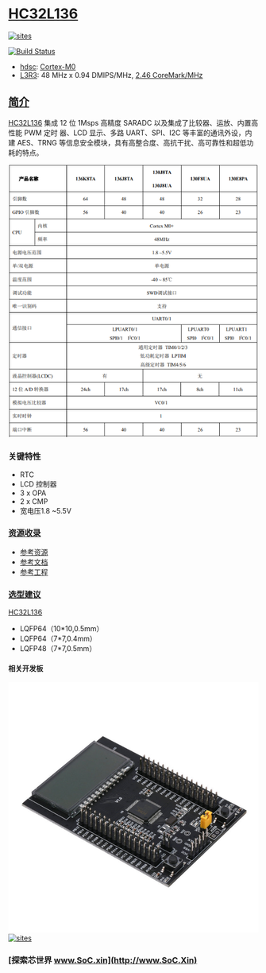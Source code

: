 ﻿# [HC32L136](https://github.com/SoCXin/HC32L136)

[![sites](http://182.61.61.133/link/resources/SoC.png)](http://www.SoC.Xin)

[![Build Status](https://github.com/SoCXin/HC32L136/workflows/src/badge.svg)](https://github.com/SoCXin/HC32L136/actions/workflows/src.yml)

* [hdsc](https://www.hdsc.com.cn/): [Cortex-M0](https://github.com/SoCXin/Cortex)
* [L3R3](https://github.com/SoCXin/Level): 48 MHz x 0.94 DMIPS/MHz, [2.46 CoreMark/MHz](https://www.eembc.org/coremark/scores.php)

## [简介](https://github.com/SoCXin/HC32L136/wiki)

[HC32L136](https://github.com/SoCXin/HC32L136) 集成 12 位 1Msps 高精度 SARADC 以及集成了比较器、运放、内置高性能 PWM 定时
器、LCD 显示、多路 UART、SPI、I2C 等丰富的通讯外设，内建 AES、TRNG 等信息安全模块，具有高整合度、高抗干扰、高可靠性和超低功耗的特点。

[![sites](docs/HC32L136.png)](https://www.hdsc.com.cn/Category82-1404)

### 关键特性

* RTC
* LCD 控制器
* 3 x OPA
* 2 x CMP
* 宽电压1.8 ~5.5V


### [资源收录](https://github.com/SoCXin)

* [参考资源](src/)
* [参考文档](docs/)
* [参考工程](project/)


### [选型建议](https://github.com/SoCXin)

[HC32L136](https://github.com/SoCXin/HC32L136)

* LQFP64（10*10,0.5mm）
* LQFP64（7*7,0.4mm）
* LQFP48（7*7,0.5mm）

#### 相关开发板

[![sites](docs/test.jpg)](https://item.taobao.com/item.htm?spm=a1z09.2.0.0.72882e8dY3Klzv&id=625077638272&_u=3gas3eu8113)
[![sites](docs/test.png)](https://www.hdsc.com.cn/Category83-1433)


### [探索芯世界 www.SoC.xin](http://www.SoC.Xin)
